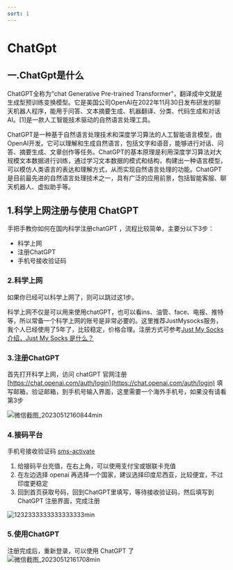 ```yaml
---
sort: 1
---
```


# ChatGpt

## 一.ChatGpt是什么
ChatGPT全称为“chat Generative Pre-trained Transformer”，翻译成中文就是生成型预训练变换模型。它是美国公司OpenAI在2022年11月30日发布研发的聊天机器人程序，能用于问答、文本摘要生成、机器翻译、分类、代码生成和对话AI。[1]是一款人工智能技术驱动的自然语言处理工具。

ChatGPT是一种基于自然语言处理技术和深度学习算法的人工智能语言模型，由OpenAI开发。它可以理解和生成自然语言，包括文字和语音，能够进行对话、问答、摘要生成、文章创作等任务。ChatGPT的基本原理是利用深度学习算法对大规模文本数据进行训练，通过学习文本数据的模式和结构，构建出一种语言模型，可以模仿人类语言的表达和理解方式，从而实现自然语言处理的功能。ChatGPT是目前最先进的自然语言处理技术之一，具有广泛的应用前景，包括智能客服、聊天机器人、虚拟助手等。


## 1.科学上网注册与使用 ChatGPT

手把手教你如何在国内科学注册chatGPT
，流程比较简单，主要分以下3步：

*   科学上网
*   注册ChatGPT
*   手机号接收验证码

### 2.科学上网


如果你已经可以科学上网了，则可以跳过这1步。

科学上网不仅是可以用来使用chatGPT，也可以看ins、油管、face、电报、推特等，所以常备一个科学上网的账号是非常必要的。这里推荐JustMysocks服务，我个人已经使用了5年了，比较稳定，价格合理。注册方式可参考[Just My Socks 介绍，Just My Socks 是什么？
](https://justmyfreedom.com/blog/frontier/recommend/2023-04-23_1.html)

### 3.注册ChatGPT

首先打开科学上网，访问 chatGPT 官网注册 [https://chat.openai.com/auth/login](https://chat.openai.com/auth/login) 填写邮箱，验证邮箱，到手机号输入界面，这里需要一个海外手机号，如果没有请看第3步

![微信截图_20230512160844min](https://image.justmyfreedom.com//static/assets/blog_img/微信截图_20230512160844min.png)

### 4.接码平台
手机号接收验证码 [sms-activate](https://sms-activate.org/?ref=5329402)

1.  给接码平台充值，在右上角，可以使用支付宝或银联卡充值
2.  在左边选择 openai 再选择一个国家，建议选择印度尼西亚，比较便宜，不过印度更稳定
3.  回到首页获取号码，回到ChatGPT里填写，等待接收验证码，然后填写到 ChatGPT 注册界面，完成注册

![1232333333333333333min](https://image.justmyfreedom.com//static/assets/blog_img/1232333333333333333min.png)

### 5.使用ChatGPT

注册完成后，重新登录，可以使用 ChatGPT 了
![微信截图_20230512161708min](https://image.justmyfreedom.com//static/assets/blog_img/微信截图_20230512161708min.png)